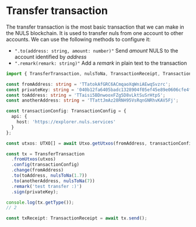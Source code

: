 # Transfer transaction

The transfer transaction is the most basic transaction that we can make in the NULS blockchain. It is used to 
transfer nuls from one account to other accounts. We can use the following methods to configure it:

- `".to(address: string, amount: number)"` Send _amount_ NULS to the account identified by _address_
- `".remark(remark: string)"` Add a _remark_ in plain text to the transaction

```typescript
import { TransferTransaction, nulsToNa, TransactionReceipt, TransactionConfig, Utxo, UTXO } from 'nuls-js';

const fromAddress: string = 'TTatokAfGRC6ACmqaoXqWniAEwqSvzrc';
const privateKey: string = '040b12fa6405badc1328904f05ef45e89e0606cfe4f03cd5f97bf20a04611c74';
const toAddress: string = 'TTaisi5BDnwooxFZg5D8vLktSuSrHtpS';
const anotherAddress: string = 'TTattJmAz28RNH95VsRqnGNRhvKAV5Fj';

const transactionConfig: TransactionConfig = {
  api: {
    host: 'https://explorer.nuls.services'
  }
};

const utxos: UTXO[] = await Utxo.getUtxos(fromAddress, transactionConfig.api);

const tx = TransferTransaction
  .fromUtxos(utxos)
  .config(transactionConfig)
  .change(fromAddress)
  .to(toAddress, nulsToNa(1.7))
  .to(anotherAddress, nulsToNa(7))
  .remark('test transfer :)')
  .sign(privateKey);

console.log(tx.getType());
// 2

const txReceipt: TransactionReceipt = await tx.send();
```